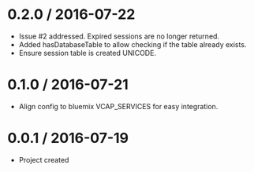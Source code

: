 0.2.0 / 2016-07-22
==================

-   Issue #2 addressed. Expired sessions are no longer returned.
-   Added hasDatabaseTable to allow checking if the table already exists.
-   Ensure session table is created UNICODE.


0.1.0 / 2016-07-21
==================

-   Align config to bluemix VCAP_SERVICES for easy integration.
 
 
0.0.1 / 2016-07-19
==================

-	Project created





